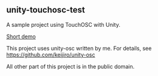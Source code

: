 unity-touchosc-test
-------------------

A sample project using TouchOSC with Unity.

[Short demo](http://vine.co/v/hbwuvZx2Ybd )

This project uses unity-osc written by me.
For details, see https://github.com/keijiro/unity-osc

All other part of this project is in the public domain. 
